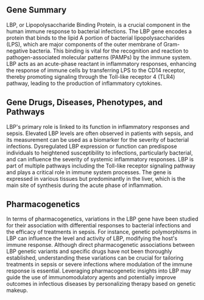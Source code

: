 ## Gene Summary
LBP, or Lipopolysaccharide Binding Protein, is a crucial component in the human immune response to bacterial infections. The LBP gene encodes a protein that binds to the lipid A portion of bacterial lipopolysaccharides (LPS), which are major components of the outer membrane of Gram-negative bacteria. This binding is vital for the recognition and reaction to pathogen-associated molecular patterns (PAMPs) by the immune system. LBP acts as an acute-phase reactant in inflammatory responses, enhancing the response of immune cells by transferring LPS to the CD14 receptor, thereby promoting signaling through the Toll-like receptor 4 (TLR4) pathway, leading to the production of inflammatory cytokines.

## Gene Drugs, Diseases, Phenotypes, and Pathways
LBP's primary role is linked to its function in inflammatory responses and sepsis. Elevated LBP levels are often observed in patients with sepsis, and its measurement can be used as a biomarker for the severity of bacterial infections. Dysregulated LBP expression or function can predispose individuals to heightened susceptibility to infections, particularly bacterial, and can influence the severity of systemic inflammatory responses. LBP is part of multiple pathways including the Toll-like receptor signaling pathway and plays a critical role in immune system processes. The gene is expressed in various tissues but predominantly in the liver, which is the main site of synthesis during the acute phase of inflammation.

## Pharmacogenetics
In terms of pharmacogenetics, variations in the LBP gene have been studied for their association with differential responses to bacterial infections and the efficacy of treatments in sepsis. For instance, genetic polymorphisms in LBP can influence the level and activity of LBP, modifying the host's immune response. Although direct pharmacogenetic associations between LBP genetic variants and specific drugs have not been thoroughly established, understanding these variations can be crucial for tailoring treatments in sepsis or severe infections where modulation of the immune response is essential. Leveraging pharmacogenetic insights into LBP may guide the use of immunomodulatory agents and potentially improve outcomes in infectious diseases by personalizing therapy based on genetic makeup.
